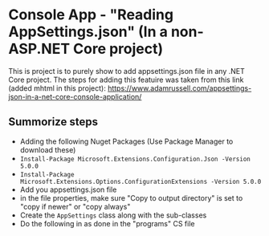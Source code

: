 ﻿# Console App - "Reading AppSettings.json" (In a non-ASP.NET Core project)

This is project is to purely show to add appsettings.json file in any .NET Core project.
The steps for adding this featuire was taken from this link (added mhtml in this project):
https://www.adamrussell.com/appsettings-json-in-a-net-core-console-application/

## Summorize steps

 - Adding the following Nuget Packages (Use Package Manager to download these)
  - `Install-Package Microsoft.Extensions.Configuration.Json -Version 5.0.0`
  - `Install-Package Microsoft.Extensions.Options.ConfigurationExtensions -Version 5.0.0`
 - Add you appsettings.json file
 - in the file properties, make sure "Copy to output directory" is set to "copy if newer" or "copy always"
 - Create the `AppSettings` class along with the sub-classes
 - Do the following in as done in the "programs" CS file